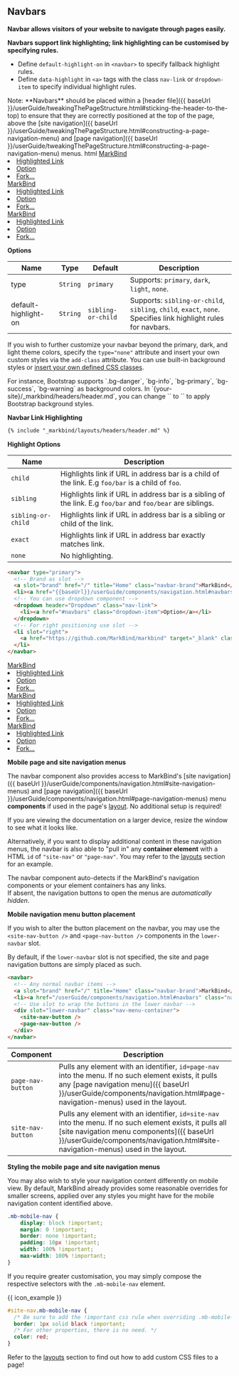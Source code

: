 ## Navbars

**Navbar allows visitors of your website to navigate through pages easily.**

**Navbars support link highlighting; link highlighting can be customised by specifying rules.**
- Define `default-highlight-on` in `<navbar>` to specify fallback highlight rules.
- Define `data-highlight` in `<a>` tags with the class `nav-link` or `dropdown-item` to specify individual highlight rules.

<box type="warning">
  <markdown>
Note: **Navbars** should be placed within a [header file]({{ baseUrl }}/userGuide/tweakingThePageStructure.html#sticking-the-header-to-the-top) to ensure that they are correctly positioned at the top of the page, above the [site navigation]({{ baseUrl }}/userGuide/tweakingThePageStructure.html#constructing-a-page-navigation-menu) and [page navigation]({{ baseUrl }}/userGuide/tweakingThePageStructure.html#constructing-a-page-navigation-menu) menus.
  </markdown>
</box>

<include src="codeAndOutput.md" boilerplate >
<variable name="highlightStyle">html</variable>
<variable name="code">
<navbar type="primary">
  <!-- Brand as slot -->
  <a slot="brand" href="/" title="Home" class="navbar-brand">MarkBind</a>
  <li><a href="{{baseUrl}}/userGuide/components/navigation.html#navbars" class="nav-link">Highlighted Link</a></li>
  <!-- You can use dropdown component -->
  <dropdown header="Dropdown" class="nav-link">
    <li><a href="#navbars" class="dropdown-item">Option</a></li>
  </dropdown>
  <!-- For right positioning use slot -->
  <li slot="right">
    <a href="https://github.com/MarkBind/markbind" target="_blank" class="nav-link">Fork...</a>
  </li>
</navbar>

<navbar type="dark">
  <!-- Brand as slot -->
  <a slot="brand" href="/" title="Home" class="navbar-brand">MarkBind</a>
  <li><a href="{{baseUrl}}/userGuide/components/navigation.html#navbars" class="nav-link">Highlighted Link</a></li>
  <!-- You can use dropdown component -->
  <dropdown header="Dropdown" class="nav-link">
    <li><a href="#navbars" class="dropdown-item">Option</a></li>
  </dropdown>
  <!-- For right positioning use slot -->
  <li slot="right">
    <a href="https://github.com/MarkBind/markbind" target="_blank" class="nav-link">Fork...</a>
  </li>
</navbar>

<navbar type="light">
  <!-- Brand as slot -->
  <a slot="brand" href="/" title="Home" class="navbar-brand">MarkBind</a>
  <li><a href="{{baseUrl}}/userGuide/components/navigation.html#navbars" class="nav-link">Highlighted Link</a></li>
  <!-- You can use dropdown component -->
  <dropdown header="Dropdown" class="nav-link">
    <li><a href="#navbars" class="dropdown-item">Option</a></li>
  </dropdown>
  <!-- For right positioning use slot -->
  <li slot="right">
    <a href="https://github.com/MarkBind/markbind" target="_blank" class="nav-link">Fork...</a>
  </li>
</navbar>
</variable>
</include>

****Options****

Name | Type | Default | Description
--- | --- | --- | ---
type | `String` | `primary` | Supports: `primary`, `dark`, `light`, `none`.
default-highlight-on | `String` | `sibling-or-child` | Supports: `sibling-or-child`, `sibling`, `child`, `exact`, `none`. Specifies link highlight rules for navbars.

<box type="tip">

If you wish to further customize your navbar beyond the primary, dark, and light theme colors, specify the `type="none"` attribute and insert your own custom styles via the `add-class` attribute. You can <trigger trigger="click" for="modal:built-in-bg">use built-in background styles</trigger> or [insert your own defined CSS classes](/userGuide/components/advanced.md#inserting-custom-classes-into-components).

</box>

<modal header="Built-in background styles" id="modal:built-in-bg">
<md>For instance, Bootstrap supports `.bg-danger`, `bg-info`, `bg-primary`, `bg-success`, `bg-warning` as background colors.</md>
<md>In `{your-site}/_markbind/headers/header.md`, you can change `<navbar type="dark/primary/light">` to `<navbar type="none" add-class="bg-warning/danger/info/primary/success">` to apply Bootstrap background styles.</md>
</modal>

****Navbar Link Highlighting****

```html
{% include "_markbind/layouts/headers/header.md" %}
```

****Highlight Options****

Name | Description
--- | ---
`child` | Highlights link if URL in address bar is a child of the link. E.g `foo/bar` is a child of `foo`.
`sibling` | Highlights link if URL in address bar is a sibling of the link. E.g `foo/bar` and `foo/bear` are siblings.
`sibling-or-child` | Highlights link if URL in address bar is a sibling or child of the link.
`exact` | Highlights link if URL in address bar exactly matches link.
`none` | No highlighting.

<div id="short" class="d-none">

```html
<navbar type="primary">
  <!-- Brand as slot -->
  <a slot="brand" href="/" title="Home" class="navbar-brand">MarkBind</a>
  <li><a href="{{baseUrl}}/userGuide/components/navigation.html#navbars" class="nav-link">Highlighted Link</a></li>
  <!-- You can use dropdown component -->
  <dropdown header="Dropdown" class="nav-link">
    <li><a href="#navbars" class="dropdown-item">Option</a></li>
  </dropdown>
  <!-- For right positioning use slot -->
  <li slot="right">
    <a href="https://github.com/MarkBind/markbind" target="_blank" class="nav-link">Fork...</a>
  </li>
</navbar>
```

</div>

<div id="examples" class="d-none">

<navbar type="primary">
  <!-- Brand as slot -->
  <a slot="brand" href="/" title="Home" class="navbar-brand">MarkBind</a>
  <li><a href="{{baseUrl}}/userGuide/components/navigation.html#navbars" class="nav-link">Highlighted Link</a></li>
  <!-- You can use dropdown component -->
  <dropdown header="Dropdown" class="nav-link">
    <li><a href="#navbars" class="dropdown-item">Option</a></li>
  </dropdown>
  <!-- For right positioning use slot -->
  <li slot="right">
    <a href="https://github.com/MarkBind/markbind" target="_blank" class="nav-link">Fork...</a>
  </li>
</navbar>

<navbar type="dark">
  <!-- Brand as slot -->
  <a slot="brand" href="/" title="Home" class="navbar-brand">MarkBind</a>
  <li><a href="{{baseUrl}}/userGuide/components/navigation.html#navbars" class="nav-link">Highlighted Link</a></li>
  <!-- You can use dropdown component -->
  <dropdown header="Dropdown" class="nav-link">
    <li><a href="#navbars" class="dropdown-item">Option</a></li>
  </dropdown>
  <!-- For right positioning use slot -->
  <li slot="right">
    <a href="https://github.com/MarkBind/markbind" target="_blank" class="nav-link">Fork...</a>
  </li>
</navbar>

<navbar type="light">
  <!-- Brand as slot -->
  <a slot="brand" href="/" title="Home" class="navbar-brand">MarkBind</a>
  <li><a href="{{baseUrl}}/userGuide/components/navigation.html#navbars" class="nav-link">Highlighted Link</a></li>
  <!-- You can use dropdown component -->
  <dropdown header="Dropdown" class="nav-link">
    <li><a href="#navbars" class="dropdown-item">Option</a></li>
  </dropdown>
  <!-- For right positioning use slot -->
  <li slot="right">
    <a href="https://github.com/MarkBind/markbind" target="_blank" class="nav-link">Fork...</a>
  </li>
</navbar>

</div>

****Mobile page and site navigation menus****

The navbar component also provides access to MarkBind's [site navigation]({{ baseUrl }}/userGuide/components/navigation.html#site-navigation-menus) and [page navigation]({{ baseUrl }}/userGuide/components/navigation.html#page-navigation-menus) menu **components** if used in the page's [layout](../tweakingThePageStructure.md#layouts). No additional setup is required!

If you are viewing the documentation on a larger device, resize the window to see what it looks like.

Alternatively, if you want to display <tooltip content="e.g. adding an image to the site nav">additional content</tooltip> in these navigation menus, the navbar is also able to "pull in" any **container element** with a HTML `id` of `"site-nav"` or `"page-nav"`. You may refer to the [layouts](../tweakingThePageStructure.md#layouts) section for an example.

<box type="tip" seamless>

The navbar component auto-detects if the MarkBind's navigation components or your element containers has any <tooltip content="`<a>` tags in particular">links</tooltip>.<br>
If absent, the navigation buttons to open the menus are _automatically hidden_.
</box>

****Mobile navigation menu button placement****

If you wish to alter the button placement on the navbar, you may use the `<site-nav-button />` and `<page-nav-button />` components in the `lower-navbar` slot.

By default, if the `lower-navbar` slot is not specified, the site and page navigation buttons are simply placed as such.

```html
<navbar>
  <!-- Any normal navbar items -->
  <a slot="brand" href="/" title="Home" class="navbar-brand">MarkBind</a>
  <li><a href="/userGuide/components/navigation.html#navbars" class="nav-link">Highlighted Link</a></li>
  <!-- Use slot to wrap the buttons in the lower navbar -->
  <div slot="lower-navbar" class="nav-menu-container">
    <site-nav-button />
    <page-nav-button />
  </div>
</navbar>
```

Component | Description
--- | ---
`page-nav-button` | Pulls any element with an identifier, `id=page-nav` into the menu. If no such element exists, it pulls any [page navigation menu]({{ baseUrl }}/userGuide/components/navigation.html#page-navigation-menus) used in the layout.
`site-nav-button` | Pulls any element with an identifier, `id=site-nav` into the menu. If no such element exists, it pulls all [site navigation menu components]({{ baseUrl }}/userGuide/components/navigation.html#site-navigation-menus) used in the layout.

****Styling the mobile page and site navigation menus****

You may also wish to style your navigation content differently on mobile view.
By default, MarkBind already provides some reasonable overrides for smaller screens, applied over any styles you might have for the mobile navigation content identified above.

```css {heading="CSS class attached to the root navigation element"}
.mb-mobile-nav {
    display: block !important;
    margin: 0 !important;
    border: none !important;
    padding: 10px !important;
    width: 100% !important;
    max-width: 100% !important;
}
```

If you require greater customisation, you may simply compose the respective selectors with the `.mb-mobile-nav` element.

{{ icon_example }}

```css {heading=""}
#site-nav.mb-mobile-nav {
  /* Be sure to add the !important css rule when overriding .mb-mobile-nav's properties! */
  border: 1px solid black !important;
  /* For other properties, there is no need. */
  color: red;
}
```

<box type="tip" seamless>

Refer to the [layouts](../tweakingThePageStructure.md) section to find out how to add custom CSS files to a page!
</box>
